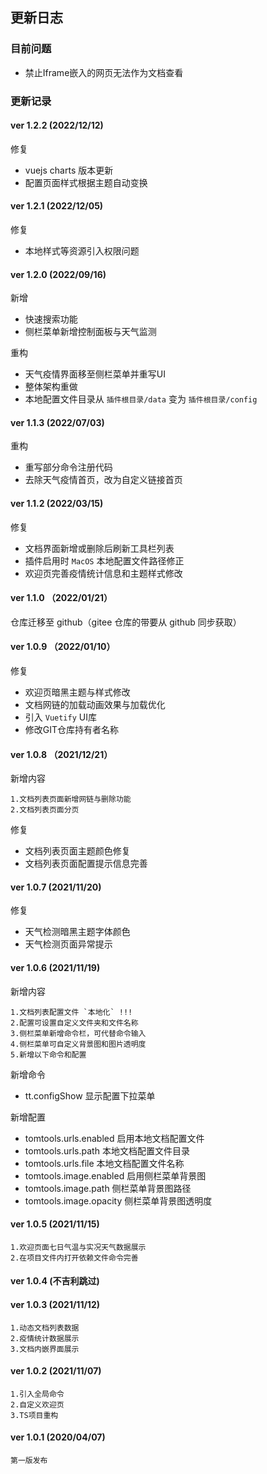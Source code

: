 ## 更新日志

### 目前问题

- 禁止Iframe嵌入的网页无法作为文档查看

### 更新记录

#### ver 1.2.2 (2022/12/12)

修复

- vuejs charts 版本更新
- 配置页面样式根据主题自动变换

#### ver 1.2.1 (2022/12/05)

修复

- 本地样式等资源引入权限问题

#### ver 1.2.0 (2022/09/16)

新增

- 快速搜索功能
- 侧栏菜单新增控制面板与天气监测

重构

- 天气疫情界面移至侧栏菜单并重写UI
- 整体架构重做
- 本地配置文件目录从 `插件根目录/data` 变为 `插件根目录/config`

#### ver 1.1.3 (2022/07/03)

重构

- 重写部分命令注册代码
- 去除天气疫情首页，改为自定义链接首页

#### ver 1.1.2 (2022/03/15)

修复

- 文档界面新增或删除后刷新工具栏列表
- 插件启用时 `MacOS` 本地配置文件路径修正
- 欢迎页完善疫情统计信息和主题样式修改

#### ver 1.1.0 （2022/01/21）

仓库迁移至 github（gitee 仓库的带要从 github 同步获取）

#### ver 1.0.9 （2022/01/10）

修复

- 欢迎页暗黑主题与样式修改
- 文档网链的加载动画效果与加载优化
- 引入 `Vuetify` UI库
- 修改GIT仓库持有者名称

#### ver 1.0.8 （2021/12/21）

新增内容

    1.文档列表页面新增网链与删除功能
    2.文档列表页面分页

修复

- 文档列表页面主题颜色修复
- 文档列表页面配置提示信息完善

#### ver 1.0.7 (2021/11/20)

修复

- 天气检测暗黑主题字体颜色
- 天气检测页面异常提示

#### ver 1.0.6 (2021/11/19)

新增内容

    1.文档列表配置文件 `本地化` !!!
    2.配置可设置自定义文件夹和文件名称
    3.侧栏菜单新增命令栏，可代替命令输入
    4.侧栏菜单可自定义背景图和图片透明度
    5.新增以下命令和配置

新增命令

- tt.configShow 显示配置下拉菜单

新增配置

- tomtools.urls.enabled 启用本地文档配置文件
- tomtools.urls.path 本地文档配置文件目录
- tomtools.urls.file 本地文档配置文件名称
- tomtools.image.enabled 启用侧栏菜单背景图
- tomtools.image.path 侧栏菜单背景图路径
- tomtools.image.opacity 侧栏菜单背景图透明度

#### ver 1.0.5 (2021/11/15)

    1.欢迎页面七日气温与实况天气数据展示
    2.在项目文件内打开依赖文件命令完善

#### ver 1.0.4 (不吉利跳过)

#### ver 1.0.3 (2021/11/12)

    1.动态文档列表数据
    2.疫情统计数据展示
    3.文档内嵌界面展示

#### ver 1.0.2 (2021/11/07)

    1.引入全局命令
    2.自定义欢迎页
    3.TS项目重构

#### ver 1.0.1 (2020/04/07)

    第一版发布
